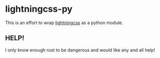 # lightningcss-py

This is an effort to wrap [lightningcss](https://github.com/parcel-bundler/lightningcss) as a python module.

## HELP!
I only know enough rust to be dangerous and would like any and all help!
